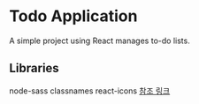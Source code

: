 # Todo Application
A simple project using React manages to-do lists.

## Libraries
node-sass
classnames
react-icons [참조 링크](https://react-icons.netlify.com/)